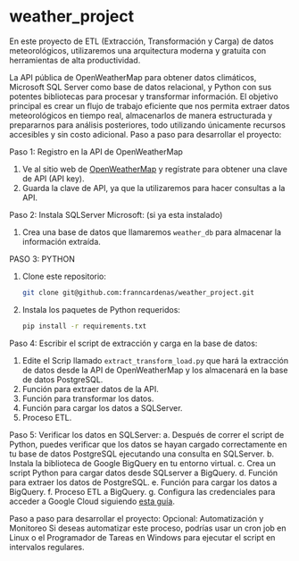 # weather_project
En este proyecto de ETL (Extracción, Transformación y Carga) de datos meteorológicos, utilizaremos una arquitectura moderna y gratuita con herramientas de alta productividad.


La API pública de
OpenWeatherMap para obtener datos climáticos, Microsoft SQL
Server como base de datos relacional, y Python con sus potentes
bibliotecas para procesar y transformar información. El objetivo
principal es crear un flujo de trabajo eficiente que nos permita
extraer datos meteorológicos en tiempo real, almacenarlos de
manera estructurada y prepararnos para análisis posteriores, todo
utilizando únicamente recursos accesibles y sin costo adicional.
Paso a paso para desarrollar el proyecto:

Paso 1: Registro en la API de OpenWeatherMap

1. Ve al sitio web de [OpenWeatherMap](https://openweathermap.org/api) y
regístrate para obtener una clave de API (API key).
2. Guarda la clave de API, ya que la utilizaremos para hacer consultas a la API.


Paso 2: Instala SQLServer Microsoft:
(si ya esta instalado)
1. Crea una base de datos que llamaremos `weather_db` para almacenar la
información extraída.


PASO 3: PYTHON
1. Clone este repositorio:

   ```bash
   git clone git@github.com:franncardenas/weather_project.git
   ```

2. Instala los paquetes de Python requeridos:

   ```bash
   pip install -r requirements.txt
   ```

Paso 4: Escribir el script de extracción y carga en la
base de datos:
1. Edite el Scrip llamado `extract_transform_load.py` que hará
la extracción de datos desde la API de OpenWeatherMap y los almacenará
en la base de datos PostgreSQL.
2. Función para extraer datos de la API.
3. Función para transformar los datos.
4. Función para cargar los datos a SQLServer.
5. Proceso ETL.


Paso 5: Verificar los datos en SQLServer:
a. Después de correr el script de Python, puedes verificar que los datos se
hayan cargado correctamente en tu base de datos PostgreSQL ejecutando
una consulta en SQLServer.
b. Instala la biblioteca de Google BigQuery en tu entorno virtual.
c. Crea un script Python para cargar datos desde SQLserver a BigQuery.
d. Función para extraer los datos de PostgreSQL.
e. Función para cargar los datos a BigQuery.
f. Proceso ETL a BigQuery.
g. Configura las credenciales para acceder a Google Cloud siguiendo [esta
guía](https://cloud.google.com/docs/authentication/getting-started).

Paso a paso para desarrollar el proyecto:
Opcional: Automatización y Monitoreo
Si deseas automatizar este proceso, podrías usar un cron job en Linux
o el Programador de Tareas en Windows para ejecutar el script en
intervalos regulares.
